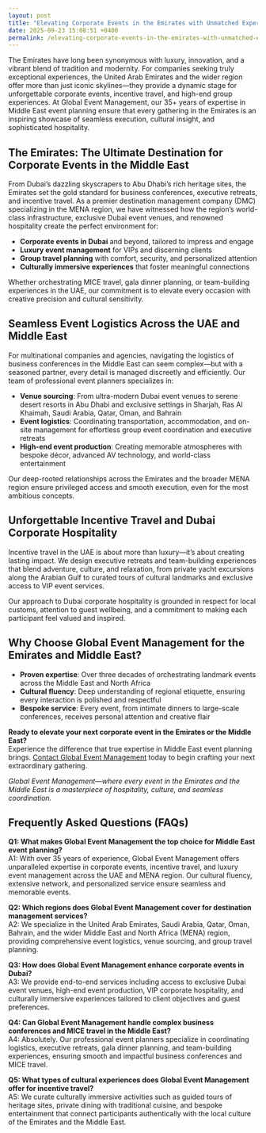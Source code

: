 ```yaml
---
layout: post
title: "Elevating Corporate Events in the Emirates with Unmatched Expertise"
date: 2025-09-23 15:08:51 +0400
permalink: /elevating-corporate-events-in-the-emirates-with-unmatched-expertise/
---
```

The Emirates have long been synonymous with luxury, innovation, and a vibrant blend of tradition and modernity. For companies seeking truly exceptional experiences, the United Arab Emirates and the wider region offer more than just iconic skylines—they provide a dynamic stage for unforgettable corporate events, incentive travel, and high-end group experiences. At Global Event Management, our 35+ years of expertise in Middle East event planning ensure that every gathering in the Emirates is an inspiring showcase of seamless execution, cultural insight, and sophisticated hospitality.

## The Emirates: The Ultimate Destination for Corporate Events in the Middle East

From Dubai’s dazzling skyscrapers to Abu Dhabi’s rich heritage sites, the Emirates set the gold standard for business conferences, executive retreats, and incentive travel. As a premier destination management company (DMC) specializing in the MENA region, we have witnessed how the region’s world-class infrastructure, exclusive Dubai event venues, and renowned hospitality create the perfect environment for:

- **Corporate events in Dubai** and beyond, tailored to impress and engage
- **Luxury event management** for VIPs and discerning clients
- **Group travel planning** with comfort, security, and personalized attention
- **Culturally immersive experiences** that foster meaningful connections

Whether orchestrating MICE travel, gala dinner planning, or team-building experiences in the UAE, our commitment is to elevate every occasion with creative precision and cultural sensitivity.

## Seamless Event Logistics Across the UAE and Middle East

For multinational companies and agencies, navigating the logistics of business conferences in the Middle East can seem complex—but with a seasoned partner, every detail is managed discreetly and efficiently. Our team of professional event planners specializes in:

- **Venue sourcing**: From ultra-modern Dubai event venues to serene desert resorts in Abu Dhabi and exclusive settings in Sharjah, Ras Al Khaimah, Saudi Arabia, Qatar, Oman, and Bahrain
- **Event logistics**: Coordinating transportation, accommodation, and on-site management for effortless group event coordination and executive retreats
- **High-end event production**: Creating memorable atmospheres with bespoke décor, advanced AV technology, and world-class entertainment

Our deep-rooted relationships across the Emirates and the broader MENA region ensure privileged access and smooth execution, even for the most ambitious concepts.

## Unforgettable Incentive Travel and Dubai Corporate Hospitality

Incentive travel in the UAE is about more than luxury—it’s about creating lasting impact. We design executive retreats and team-building experiences that blend adventure, culture, and relaxation, from private yacht excursions along the Arabian Gulf to curated tours of cultural landmarks and exclusive access to VIP event services.

Our approach to Dubai corporate hospitality is grounded in respect for local customs, attention to guest wellbeing, and a commitment to making each participant feel valued and inspired.

## Why Choose Global Event Management for the Emirates and Middle East?

- **Proven expertise**: Over three decades of orchestrating landmark events across the Middle East and North Africa
- **Cultural fluency**: Deep understanding of regional etiquette, ensuring every interaction is polished and respectful
- **Bespoke service**: Every event, from intimate dinners to large-scale conferences, receives personal attention and creative flair

**Ready to elevate your next corporate event in the Emirates or the Middle East?**  
Experience the difference that true expertise in Middle East event planning brings. [Contact Global Event Management](https://geventm.com/) today to begin crafting your next extraordinary gathering.

*Global Event Management—where every event in the Emirates and the Middle East is a masterpiece of hospitality, culture, and seamless coordination.*

## Frequently Asked Questions (FAQs)

**Q1: What makes Global Event Management the top choice for Middle East event planning?**  
A1: With over 35 years of experience, Global Event Management offers unparalleled expertise in corporate events, incentive travel, and luxury event management across the UAE and MENA region. Our cultural fluency, extensive network, and personalized service ensure seamless and memorable events.

**Q2: Which regions does Global Event Management cover for destination management services?**  
A2: We specialize in the United Arab Emirates, Saudi Arabia, Qatar, Oman, Bahrain, and the wider Middle East and North Africa (MENA) region, providing comprehensive event logistics, venue sourcing, and group travel planning.

**Q3: How does Global Event Management enhance corporate events in Dubai?**  
A3: We provide end-to-end services including access to exclusive Dubai event venues, high-end event production, VIP corporate hospitality, and culturally immersive experiences tailored to client objectives and guest preferences.

**Q4: Can Global Event Management handle complex business conferences and MICE travel in the Middle East?**  
A4: Absolutely. Our professional event planners specialize in coordinating logistics, executive retreats, gala dinner planning, and team-building experiences, ensuring smooth and impactful business conferences and MICE travel.

**Q5: What types of cultural experiences does Global Event Management offer for incentive travel?**  
A5: We curate culturally immersive activities such as guided tours of heritage sites, private dining with traditional cuisine, and bespoke entertainment that connect participants authentically with the local culture of the Emirates and the Middle East.

<script type="application/ld+json">
{
  "@context": "https://schema.org",
  "@type": "BlogPosting",
  "headline": "Elevating Corporate Events in the Emirates with Unmatched Expertise",
  "description": "Discover how Global Event Management leverages over 35 years of experience in Middle East event planning to deliver exceptional corporate events, incentive travel, and luxury group experiences across the Emirates and MENA region.",
  "image": "https://geventm.com/images/blog/emirates-corporate-events.jpg",
  "author": {
    "@type": "Person",
    "name": "Global Event Management"
  },
  "publisher": {
    "@type": "Organization",
    "name": "Global Event Management",
    "logo": {
      "@type": "ImageObject",
      "url": "https://geventm.com/images/logo.png"
    }
  },
  "datePublished": "2024-06-01",
  "mainEntityOfPage": {
    "@type": "WebPage",
    "@id": "https://geventm.com/blog/elevating-corporate-events-emirates"
  }
}
</script>

<script type="application/ld+json">
{
  "@context": "https://schema.org",
  "@type": "FAQPage",
  "mainEntity": [
    {
      "@type": "Question",
      "name": "What makes Global Event Management the top choice for Middle East event planning?",
      "acceptedAnswer": {
        "@type": "Answer",
        "text": "With over 35 years of experience, Global Event Management offers unparalleled expertise in corporate events, incentive travel, and luxury event management across the UAE and MENA region. Our cultural fluency, extensive network, and personalized service ensure seamless and memorable events."
      }
    },
    {
      "@type": "Question",
      "name": "Which regions does Global Event Management cover for destination management services?",
      "acceptedAnswer": {
        "@type": "Answer",
        "text": "We specialize in the United Arab Emirates, Saudi Arabia, Qatar, Oman, Bahrain, and the wider Middle East and North Africa (MENA) region, providing comprehensive event logistics, venue sourcing, and group travel planning."
      }
    },
    {
      "@type": "Question",
      "name": "How does Global Event Management enhance corporate events in Dubai?",
      "acceptedAnswer": {
        "@type": "Answer",
        "text": "We provide end-to-end services including access to exclusive Dubai event venues, high-end event production, VIP corporate hospitality, and culturally immersive experiences tailored to client objectives and guest preferences."
      }
    },
    {
      "@type": "Question",
      "name": "Can Global Event Management handle complex business conferences and MICE travel in the Middle East?",
      "acceptedAnswer": {
        "@type": "Answer",
        "text": "Absolutely. Our professional event planners specialize in coordinating logistics, executive retreats, gala dinner planning, and team-building experiences, ensuring smooth and impactful business conferences and MICE travel."
      }
    },
    {
      "@type": "Question",
      "name": "What types of cultural experiences does Global Event Management offer for incentive travel?",
      "acceptedAnswer": {
        "@type": "Answer",
        "text": "We curate culturally immersive activities such as guided tours of heritage sites, private dining with traditional cuisine, and bespoke entertainment that connect participants authentically with the local culture of the Emirates and the Middle East."
      }
    }
  ]
}
</script>